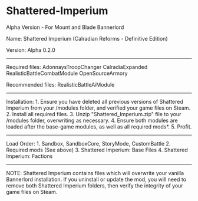 # Shattered-Imperium
Alpha Version - For Mount and Blade Bannerlord

Name: Shattered Imperium (Calradian Reforms - Definitive Edition)

Version: Alpha 0.2.0

----------------------------------------------------------------------------------------------------------
Required files: 
				AdonnaysTroopChanger
				CalradiaExpanded
				RealisticBattleCombatModule
				OpenSourceArmory
	
Recommended files:
				RealisticBattleAiModule

----------------------------------------------------------------------------------------------------------
Installation: 
				1. Ensure you have deleted all previous versions of Shattered Imperium from your /modules folder, and verified your game files on Steam.
				2. Install all required files.
				3. Unzip "Shattered_Imperium.zip" file to your /modules folder, overwriting as necessary. 
				4. Ensure both modules are loaded after the base-game modules, as well as all required mods*.
				5. Profit.
		
----------------------------------------------------------------------------------------------------------
Load Order:
				1. Sandbox, SandboxCore, StoryMode, CustomBattle
				2. Required mods (See above)
				3. Shattered Imperium: Base Files
				4. Shattered Imperium: Factions

----------------------------------------------------------------------------------------------------------
NOTE: Shattered Imperium contains files which will overwrite your vanilla Bannerlord installation. If you uninstall or update the mod, you will need to remove both Shattered Imperium folders, then verify the integrity of your game files on Steam.
